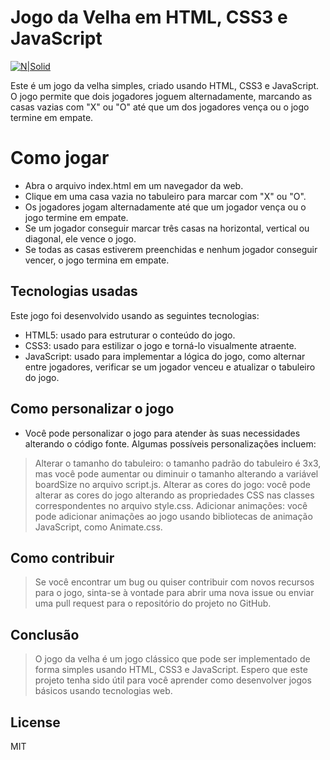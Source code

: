 # Jogo da Velha em HTML, CSS3 e JavaScript

[![N|Solid](https://cldup.com/dTxpPi9lDf.thumb.png)](https://nodesource.com/products/nsolid)


Este é um jogo da velha simples, criado usando HTML, CSS3 e JavaScript. O jogo permite que dois jogadores joguem alternadamente, marcando as casas vazias com "X" ou "O" até que um dos jogadores vença ou o jogo termine em empate.

# Como jogar

- Abra o arquivo index.html em um navegador da web.
- Clique em uma casa vazia no tabuleiro para marcar com "X" ou "O".
- Os jogadores jogam alternadamente até que um jogador vença ou o jogo termine em empate.
- Se um jogador conseguir marcar três casas na horizontal, vertical ou diagonal, ele vence o jogo.
- Se todas as casas estiverem preenchidas e nenhum jogador conseguir vencer, o jogo termina em empate.

## Tecnologias usadas
Este jogo foi desenvolvido usando as seguintes tecnologias:

- HTML5: usado para estruturar o conteúdo do jogo.
- CSS3: usado para estilizar o jogo e torná-lo visualmente atraente.
- JavaScript: usado para implementar a lógica do jogo, como alternar entre jogadores, verificar se um jogador venceu e atualizar o tabuleiro do jogo.

## Como personalizar o jogo
- Você pode personalizar o jogo para atender às suas necessidades alterando o código fonte. Algumas possíveis personalizações incluem:
> Alterar o tamanho do tabuleiro: o tamanho padrão do tabuleiro é 3x3, mas você pode aumentar ou diminuir o tamanho alterando a variável boardSize no arquivo script.js.
Alterar as cores do jogo: você pode alterar as cores do jogo alterando as propriedades CSS nas classes correspondentes no arquivo style.css.
Adicionar animações: você pode adicionar animações ao jogo usando bibliotecas de animação JavaScript, como Animate.css.

## Como contribuir
>Se você encontrar um bug ou quiser contribuir com novos recursos para o jogo, sinta-se à vontade para abrir uma nova issue ou enviar uma pull request para o repositório do projeto no GitHub.

## Conclusão

>O jogo da velha é um jogo clássico que pode ser implementado de forma simples usando HTML, CSS3 e JavaScript. Espero que este projeto tenha sido útil para você aprender como desenvolver jogos básicos usando tecnologias web.

## License

MIT
